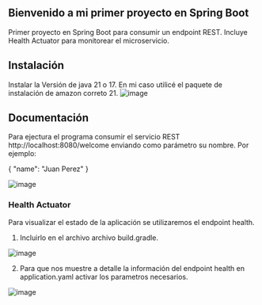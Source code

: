 ## Bienvenido a mi primer proyecto en Spring Boot

Primer proyecto en Spring Boot para consumir un endpoint REST. Incluye Health Actuator para monitorear el microservicio.

## Instalación

Instalar la Versión de java 21 o 17. En mi caso utilicé el paquete de instalación de amazon correto 21.
![image](https://github.com/valery28/master-spring-boot-first-project/assets/19556398/10f9d77f-a9f6-471b-9b88-b44639782948)

## Documentación

Para ejectura el programa consumir el servicio REST http://localhost:8080/welcome enviando como parámetro su nombre. Por ejemplo:

{
    "name": "Juan Perez"
}

![image](https://github.com/valery28/master-spring-boot-first-project/assets/19556398/58250a76-e720-4139-8345-ecd43aa7d5c7)

### Health Actuator
Para visualizar el estado de la aplicación se utilizaremos el endpoint health. 
1. Incluirlo en el archivo archivo build.gradle.

![image](https://github.com/valery28/master-spring-boot-first-project/assets/19556398/e8e0dcbe-45f0-4bb3-8274-493ffeaa31e5)

2. Para que nos muestre a detalle la información del endpoint health en application.yaml activar los parametros necesarios.

![image](https://github.com/valery28/master-spring-boot-first-project/assets/19556398/8355ab5f-d287-4d58-892c-0b8bd8369cdd)
